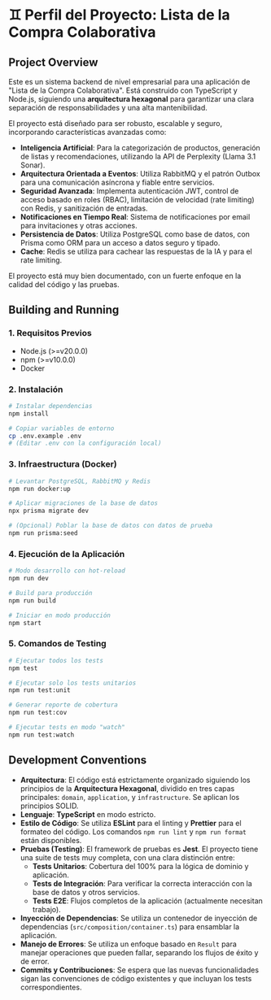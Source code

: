 # ♊ Perfil del Proyecto: Lista de la Compra Colaborativa

## Project Overview

Este es un sistema backend de nivel empresarial para una aplicación de "Lista de la Compra Colaborativa". Está construido con TypeScript y Node.js, siguiendo una **arquitectura hexagonal** para garantizar una clara separación de responsabilidades y una alta mantenibilidad.

El proyecto está diseñado para ser robusto, escalable y seguro, incorporando características avanzadas como:
- **Inteligencia Artificial**: Para la categorización de productos, generación de listas y recomendaciones, utilizando la API de Perplexity (Llama 3.1 Sonar).
- **Arquitectura Orientada a Eventos**: Utiliza RabbitMQ y el patrón Outbox para una comunicación asíncrona y fiable entre servicios.
- **Seguridad Avanzada**: Implementa autenticación JWT, control de acceso basado en roles (RBAC), limitación de velocidad (rate limiting) con Redis, y sanitización de entradas.
- **Notificaciones en Tiempo Real**: Sistema de notificaciones por email para invitaciones y otras acciones.
- **Persistencia de Datos**: Utiliza PostgreSQL como base de datos, con Prisma como ORM para un acceso a datos seguro y tipado.
- **Cache**: Redis se utiliza para cachear las respuestas de la IA y para el rate limiting.

El proyecto está muy bien documentado, con un fuerte enfoque en la calidad del código y las pruebas.

## Building and Running

### 1. Requisitos Previos
- Node.js (>=v20.0.0)
- npm (>=v10.0.0)
- Docker

### 2. Instalación
```bash
# Instalar dependencias
npm install

# Copiar variables de entorno
cp .env.example .env
# (Editar .env con la configuración local)
```

### 3. Infraestructura (Docker)
```bash
# Levantar PostgreSQL, RabbitMQ y Redis
npm run docker:up

# Aplicar migraciones de la base de datos
npx prisma migrate dev

# (Opcional) Poblar la base de datos con datos de prueba
npm run prisma:seed
```

### 4. Ejecución de la Aplicación
```bash
# Modo desarrollo con hot-reload
npm run dev

# Build para producción
npm run build

# Iniciar en modo producción
npm start
```

### 5. Comandos de Testing
```bash
# Ejecutar todos los tests
npm test

# Ejecutar solo los tests unitarios
npm run test:unit

# Generar reporte de cobertura
npm run test:cov

# Ejecutar tests en modo "watch"
npm run test:watch
```

## Development Conventions

- **Arquitectura**: El código está estrictamente organizado siguiendo los principios de la **Arquitectura Hexagonal**, dividido en tres capas principales: `domain`, `application`, y `infrastructure`. Se aplican los principios SOLID.
- **Lenguaje**: **TypeScript** en modo estricto.
- **Estilo de Código**: Se utiliza **ESLint** para el linting y **Prettier** para el formateo del código. Los comandos `npm run lint` y `npm run format` están disponibles.
- **Pruebas (Testing)**: El framework de pruebas es **Jest**. El proyecto tiene una suite de tests muy completa, con una clara distinción entre:
    - **Tests Unitarios**: Cobertura del 100% para la lógica de dominio y aplicación.
    - **Tests de Integración**: Para verificar la correcta interacción con la base de datos y otros servicios.
    - **Tests E2E**: Flujos completos de la aplicación (actualmente necesitan trabajo).
- **Inyección de Dependencias**: Se utiliza un contenedor de inyección de dependencias (`src/composition/container.ts`) para ensamblar la aplicación.
- **Manejo de Errores**: Se utiliza un enfoque basado en `Result` para manejar operaciones que pueden fallar, separando los flujos de éxito y de error.
- **Commits y Contribuciones**: Se espera que las nuevas funcionalidades sigan las convenciones de código existentes y que incluyan los tests correspondientes.
